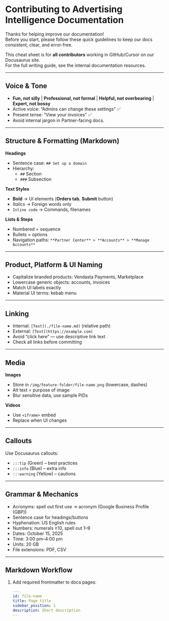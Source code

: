 # Contributing to Advertising Intelligence Documentation

Thanks for helping improve our documentation!  
Before you start, please follow these quick guidelines to keep our docs consistent, clear, and error-free.

This cheat sheet is for **all contributors** working in GitHub/Cursor on our Docusaurus site.  
For the full writing guide, see the internal documentation resources.

---

## Voice & Tone
- **Fun, not silly** | **Professional, not formal** | **Helpful, not overbearing** | **Expert, not bossy**
- Active voice: “Admins can change these settings” ✅
- Present tense: “View your invoices” ✅
- Avoid internal jargon in Partner-facing docs.

---

## Structure & Formatting (Markdown)

**Headings**
- Sentence case: `## Set up a domain`
- Hierarchy:
  - `##` Section
  - `###` Subsection

**Text Styles**
- **Bold** → UI elements (**Orders tab**, **Submit** button)
- *Italics* → Foreign words only
- `Inline code` → Commands, filenames

**Lists & Steps**
- Numbered = sequence
- Bullets = options
- Navigation paths: `**Partner Center** > **Accounts** > **Manage Accounts**`

---

## Product, Platform & UI Naming
- Capitalize branded products: Vendasta Payments, Marketplace
- Lowercase generic objects: accounts, invoices
- Match UI labels exactly
- Material UI terms: kebab menu

---

## Linking
- Internal: `[Text](./file-name.md)` (relative path)
- External: `[Text](https://example.com)`
- Avoid “click here” — use descriptive link text
- Check all links before committing

---

## Media

**Images**
- Store in `/img/feature-folder/file-name.png` (lowercase, dashes)
- Alt text = purpose of image
- Blur sensitive data, use sample PIDs

**Videos**
- Use `<iframe>` embed
- Replace when UI changes

---

## Callouts
Use Docusaurus callouts:
- `:::tip` (Green) – best practices
- `:::info` (Blue) – extra info
- `:::warning` (Yellow) – cautions

---

## Grammar & Mechanics
- Acronyms: spell out first use → acronym (Google Business Profile (GBP))
- Sentence case for headings/buttons
- Hyphenation: US English rules
- Numbers: numerals ≥10, spell out 1–9
- Dates: October 15, 2025
- Time: 3:00 pm–4:00 pm
- Units: 20 GB
- File extensions: PDF, CSV

---

## Markdown Workflow
1. Add required frontmatter to docs pages:
   ```yaml
   ---
   id: file-name
   title: Page title
   sidebar_position: 1
   description: Short description
   ---